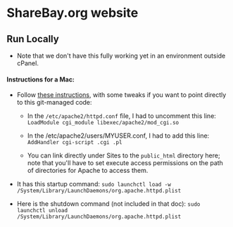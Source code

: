 # ShareBay.org website

## Run Locally

* Note that we don't have this fully working yet in an environment outside cPanel.

#### Instructions for a Mac:

* Follow [these instructions](https://discussions.apple.com/docs/DOC-250004361), with some tweaks if you want to point directly to this git-managed code:

  * In the `/etc/apache2/httpd.conf` file, I had to uncomment this line: ```LoadModule cgi_module libexec/apache2/mod_cgi.so```

  * In the /etc/apache2/users/MYUSER.conf, I had to add this line: ```AddHandler cgi-script .cgi .pl```

  * You can link directly under Sites to the `public_html` directory here; note that you'll have to set execute access permissions on the path of directories for Apache to access them.

* It has this startup command:
`sudo launchctl load -w /System/Library/LaunchDaemons/org.apache.httpd.plist`

* Here is the shutdown command (not included in that doc):
`sudo launchctl unload /System/Library/LaunchDaemons/org.apache.httpd.plist`
